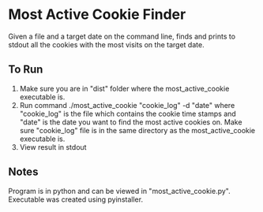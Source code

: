 # Most Active Cookie Finder
Given a file and a target date on the command line, finds and prints to stdout all the cookies with the most visits on the target date.
## To Run
1. Make sure you are in "dist" folder where the most_active_cookie executable is.
2. Run command ./most_active_cookie "cookie_log" -d "date" where "cookie_log" is the file which contains the cookie time stamps and "date" is the date you want to find the most active cookies on. Make sure "cookie_log" file is in the same directory as the most_active_cookie executable is.
3. View result in stdout

## Notes
Program is in python and can be viewed in "most_active_cookie.py". Executable was created using pyinstaller. 
